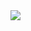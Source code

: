 <!-- ### Hi there 👋 -->

<!--
**rustiebeats/rustiebeats** is a ✨ _special_ ✨ repository because its `README.md` (this file) appears on your GitHub profile.

Here are some ideas to get you started:

- 🔭 I’m currently working on ...
- 🌱 I’m currently learning ...
- 👯 I’m looking to collaborate on ...
- 🤔 I’m looking for help with ...
- 💬 Ask me about ...
- 📫 How to reach me: ...
- 😄 Pronouns: ...
- ⚡ Fun fact: ...
-->

<img src="http://mazassumnida.wtf/api/v2/generate_badge?boj=rustiebeats">
<br>

<!--## Profile: 

* (2019) 성균관대학교 공학계열 입학
* (2020) 성균관대학교 기계공학부 진입
* (2022) 성균관대학교 알고리즘 동아리 NPC

## Awards: 

* (2022) 성균관대학교 프로그래밍 경진대회 (10th)

## Reach me: 

* skdltm08@gmail.com

## Skill: -->

